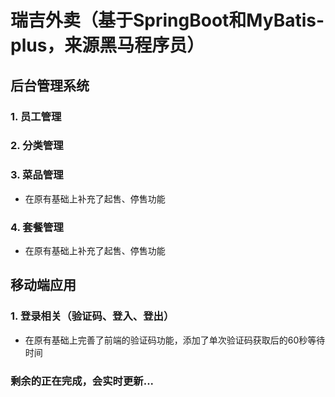 # 瑞吉外卖（基于SpringBoot和MyBatis-plus，来源黑马程序员）

## 后台管理系统

### 1. 员工管理

### 2. 分类管理

### 3. 菜品管理
- 在原有基础上补充了起售、停售功能

### 4. 套餐管理
- 在原有基础上补充了起售、停售功能

## 移动端应用

### 1. 登录相关（验证码、登入、登出）
- 在原有基础上完善了前端的验证码功能，添加了单次验证码获取后的60秒等待时间
### 剩余的正在完成，会实时更新...
